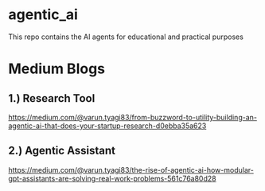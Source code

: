 # agentic_ai
This repo contains the AI agents for educational and practical purposes

# Medium Blogs
## 1.) Research Tool 
https://medium.com/@varun.tyagi83/from-buzzword-to-utility-building-an-agentic-ai-that-does-your-startup-research-d0ebba35a623

## 2.) Agentic Assistant
https://medium.com/@varun.tyagi83/the-rise-of-agentic-ai-how-modular-gpt-assistants-are-solving-real-work-problems-561c76a80d28

